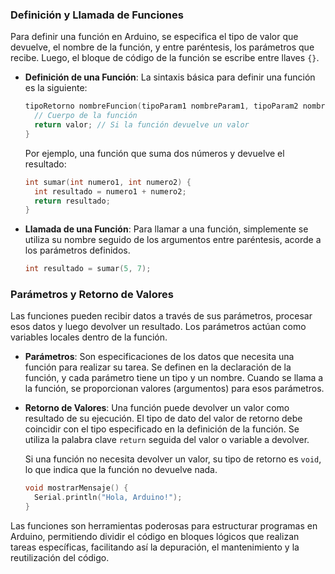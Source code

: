 ### Definición y Llamada de Funciones

Para definir una función en Arduino, se especifica el tipo de valor que devuelve, el nombre de la función, y entre paréntesis, los parámetros que recibe. Luego, el bloque de código de la función se escribe entre llaves `{}`.

- **Definición de una Función**: La sintaxis básica para definir una función es la siguiente:
  ```cpp
  tipoRetorno nombreFuncion(tipoParam1 nombreParam1, tipoParam2 nombreParam2, ...) {
    // Cuerpo de la función
    return valor; // Si la función devuelve un valor
  }
  ```
  Por ejemplo, una función que suma dos números y devuelve el resultado:
  ```cpp
  int sumar(int numero1, int numero2) {
    int resultado = numero1 + numero2;
    return resultado;
  }
  ```

- **Llamada de una Función**: Para llamar a una función, simplemente se utiliza su nombre seguido de los argumentos entre paréntesis, acorde a los parámetros definidos.
  ```cpp
  int resultado = sumar(5, 7);
  ```

### Parámetros y Retorno de Valores

Las funciones pueden recibir datos a través de sus parámetros, procesar esos datos y luego devolver un resultado. Los parámetros actúan como variables locales dentro de la función.

- **Parámetros**: Son especificaciones de los datos que necesita una función para realizar su tarea. Se definen en la declaración de la función, y cada parámetro tiene un tipo y un nombre. Cuando se llama a la función, se proporcionan valores (argumentos) para esos parámetros.
  
- **Retorno de Valores**: Una función puede devolver un valor como resultado de su ejecución. El tipo de dato del valor de retorno debe coincidir con el tipo especificado en la definición de la función. Se utiliza la palabra clave `return` seguida del valor o variable a devolver.

  Si una función no necesita devolver un valor, su tipo de retorno es `void`, lo que indica que la función no devuelve nada.

  ```cpp
  void mostrarMensaje() {
    Serial.println("Hola, Arduino!");
  }
  ```

Las funciones son herramientas poderosas para estructurar programas en Arduino, permitiendo dividir el código en bloques lógicos que realizan tareas específicas, facilitando así la depuración, el mantenimiento y la reutilización del código.